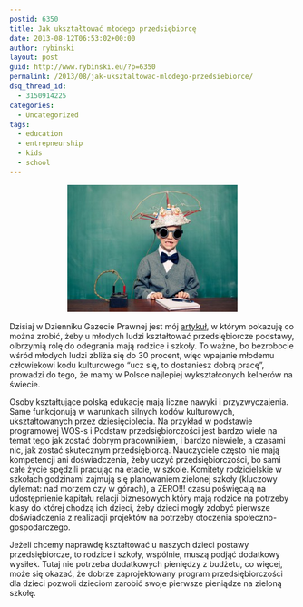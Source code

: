 ```yaml
---
postid: 6350
title: Jak ukształtować młodego przedsiębiorcę
date: 2013-08-12T06:53:02+00:00
author: rybinski
layout: post
guid: http://www.rybinski.eu/?p=6350
permalink: /2013/08/jak-uksztaltowac-mlodego-przedsiebiorce/
dsq_thread_id:
  - 3150914225
categories:
  - Uncategorized
tags:
  - education
  - entrepneurship
  - kids
  - school
---
```

<p style="text-align: center;">
  <a href="/uploads/2013/08/creative_kid.jpg"><img class="wp-image-6352 aligncenter" title="creative_kid" src="/uploads/2013/08/creative_kid-300x224.jpg" alt="" width="300" height="224" /></a>
</p>

Dzisiaj w Dzienniku Gazecie Prawnej jest mój [artykuł](http://forsal.pl/artykuly/724697,rybinski-uczmy-dzieci-jak-zostac-prezesami-a-nie-pracownikami.html), w którym pokazuję co można zrobić, żeby u młodych ludzi kształtować przedsiębiorcze podstawy, olbrzymią rolę do odegrania mają rodzice i szkoły. To ważne, bo bezrobocie wśród młodych ludzi zbliża się do 30 procent, więc wpajanie młodemu człowiekowi kodu kulturowego “ucz się, to dostaniesz dobrą pracę”, prowadzi do tego, że mamy w Polsce najlepiej wykształconych kelnerów na świecie.

Osoby kształtujące polską edukację mają liczne nawyki i przyzwyczajenia. Same funkcjonują w warunkach silnych kodów kulturowych, ukształtowanych przez dziesięciolecia. Na przykład w podstawie programowej WOS-s i Podstaw przedsiębiorczości jest bardzo wiele na temat tego jak zostać dobrym pracownikiem, i bardzo niewiele, a czasami nic, jak zostać skutecznym przedsiębiorcą. Nauczyciele często nie mają kompetencji ani doświadczenia, żeby uczyć przedsiębiorczości, bo sami całe życie spędzili pracując na etacie, w szkole. Komitety rodzicielskie w szkołach godzinami zajmują się planowaniem zielonej szkoły (kluczowy dylemat: nad morzem czy w górach), a ZERO!!! czasu poświęcają na udostępnienie kapitału relacji biznesowych który mają rodzice na potrzeby klasy do której chodzą ich dzieci, żeby dzieci mogły zdobyć pierwsze doświadczenia z realizacji projektów na potrzeby otoczenia społeczno-gospodarczego.

Jeżeli chcemy naprawdę kształtować u naszych dzieci postawy przedsiębiorcze, to rodzice i szkoły, wspólnie, muszą podjąć dodatkowy wysiłek. Tutaj nie potrzeba dodatkowych pieniędzy z budżetu, co więcej, może się okazać, że dobrze zaprojektowany program przedsiębiorczości dla dzieci pozwoli dzieciom zarobić swoje pierwsze pieniądze na zieloną szkołę.
